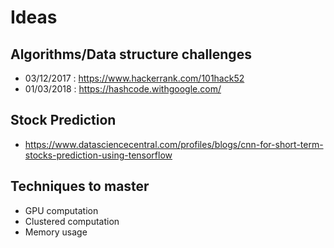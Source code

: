 # Ideas

## Algorithms/Data structure challenges 
- 03/12/2017 : https://www.hackerrank.com/101hack52
- 01/03/2018 : https://hashcode.withgoogle.com/

## Stock Prediction
- https://www.datasciencecentral.com/profiles/blogs/cnn-for-short-term-stocks-prediction-using-tensorflow

## Techniques to master
- GPU computation
- Clustered computation
- Memory usage